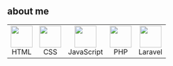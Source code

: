 ## about me

<table>
  <tr>
    <td align="center">
      <img src="https://upload.wikimedia.org/wikipedia/commons/6/61/HTML5_logo_and_wordmark.svg" width="50" height="50" />
      <br />
      HTML
    </td>
    <td align="center">
      <img src="https://upload.wikimedia.org/wikipedia/commons/d/d5/CSS3_logo_and_wordmark.svg" width="50" height="50" />
      <br />
      CSS
    </td>
    <td align="center">
      <img src="https://upload.wikimedia.org/wikipedia/commons/6/6a/JavaScript-logo.png" width="50" height="50" />
      <br />
      JavaScript
    </td>
    <td align="center">
      <img src="https://www.php.net/images/logos/php-logo.svg" width="50" height="50" />
      <br />
      PHP
    </td>
    <td align="center">
      <img src="https://laravel.com/img/logomark.min.svg" width="50" height="50" />
      <br />
      Laravel
    </td>
  </tr>
</table>

